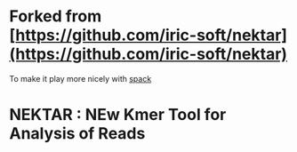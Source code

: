 # Forked from [https://github.com/iric-soft/nektar](https://github.com/iric-soft/nektar)

To make it play more nicely with [spack](https://spack.readthedocs.io/en/latest/)

# NEKTAR : NEw Kmer Tool for Analysis of Reads #
